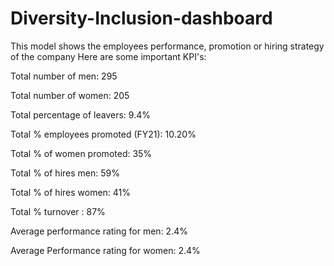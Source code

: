 # Diversity-Inclusion-dashboard
This model shows the employees performance, promotion or hiring strategy of the company
Here are some important KPI's:

Total number of men: 295

Total number of women: 205

Total percentage of leavers: 9.4%

Total % employees promoted (FY21): 10.20%

Total % of women promoted: 35%

Total % of hires men: 59%

Total % of hires women: 41%

Total % turnover : 87%

Average performance rating for men: 2.4%

Average Performance rating for women: 2.4%


